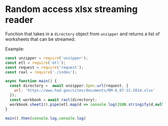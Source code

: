 # Random access xlsx streaming reader

Function that takes in a `directory` object from `unzipper` and returns a list of worksheets that can be streamed.

Example:

```js
const unzipper = require('unzipper');
const etl = require('etl');
const request = require('request');
const raxl = require('./index');

async function main() {
  const directory =  await unzipper.Open.url(request, {
  	url: 'https://www.hud.gov/sites/documents/RM-A_07-31-2014.xlsx'
  });
  const workbook = await raxl(directory);  
  workbook.sheet1().pipe(etl.map(d => console.log(JSON.stringify(d,null,2))));
}

main().then(console.log,console.log)
```